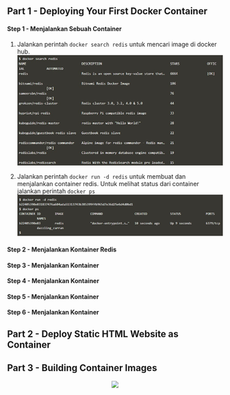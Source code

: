 
## Part 1 - Deploying Your First Docker Container
#### Step 1 - Menjalankan Sebuah Container
1. Jalankan perintah `docker search redis` untuk mencari image di docker hub.
![01](part1/ss3.jpg)

2. Jalankan perintah `docker run -d redis` untuk membuat dan menjalankan container redis. Untuk melihat status dari container jalankan perintah `docker ps`
![03](part1/ss4.jpg)

#### Step 2 - Menjalankan Kontainer Redis
#### Step 3 - Menjalankan Kontainer
#### Step 4 - Menjalankan Kontainer
#### Step 5 - Menjalankan Kontainer
#### Step 6 - Menjalankan Kontainer

## Part 2 - Deploy Static HTML Website as Container
## Part 3 - Building Container Images

<p align="center">
  <img src="https://gitforwindows.org/img/gwindows_logo.png"/>
</p>

